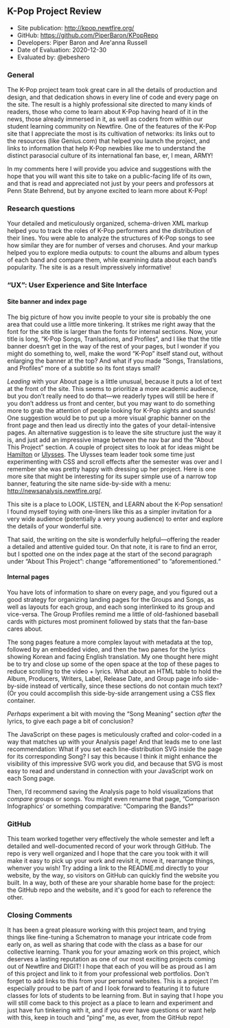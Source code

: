 ## K-Pop Project Review


* Site publication: <http://kpop.newtfire.org/>
* GitHub: <https://github.com/PiperBaron/KPopRepo>
* Developers: Piper Baron and Are'anna Russell
* Date of Evaluation: 2020-12-30
* Evaluated by: @ebeshero

### General  
The K-Pop project team took great care in all the details of production and design, and that dedication shows in every line of code and every page on the site. The result is a highly professional site directed to many kinds of readers, those who come to learn about K-Pop having heard of it in the news, those already immersed in it, as well as coders from within our student learning community on Newtfire. One of the features of the K-Pop site that I appreciate the most is its cultivation of networks: its links out to the resources (like Genius.com) that helped you launch the project, and links to information that help K-Pop newbies like me to understand the distinct parasocial culture of its international fan base, er, I mean, ARMY! 

 In my comments here I will provide you advice and suggestions with the hope that you will want this site to take on a public-facing life of its own, and that is read and appreciated not just by your peers and professors at Penn State Behrend, but by anyone excited to learn more about K-Pop! 
 
### Research questions
Your detailed and meticulously organized, schema-driven XML markup helped you to track the roles of K-Pop performers and the distribution of their lines. You were able to analyze the structures of K-Pop songs to see how similar they are for number of verses and choruses. And your markup helped you to explore media outputs: to count the albums and album types of each band and compare them, while examining data about each band’s popularity. The site is as a result impressively informative!

###  “UX”: User Experience and Site Interface

#### Site banner and index page
The big picture of how you invite people to your site is probably the one area that could use a little more tinkering. It strikes me right away that the font for the site title is larger than the fonts for internal sections. Now, your title is long, “K-Pop Songs, Tranlsations, and Profiles“, and I like that the title banner doesn‘t get in the way of the rest of your pages, but I wonder if you might do something to, well, make the word “K-Pop” itself stand out, without enlarging the banner at the top? And what if you made “Songs, Translations, and Profiles“ more of a subtitle  so its font stays small? 

*Leading* with your About page is a little unusual, because it puts a lot of text at the front of the site. This seems to prioritize a more academic audience, but you don’t really need to do that—we readerly types will still be here if you don’t address us front and center, but you may want to do something more to grab the attention of people looking for K-Pop sights and sounds! One suggestion would be to put up a more visual graphic banner on the front page and then lead us directly into the gates of your detail-intensive pages. An alternative suggestion is to leave the site structure just the way it is, and just add an impressive image between the nav bar and the “About This Project” section. A couple of project sites to look at for ideas might be [Hamilton](https://hamilton.newtfire.org/) or [Ulysses](http://ulysses.newtfire.org/). The Ulysses team leader took some time just experimenting with CSS and scroll effects after the semester was over and I remember she was pretty happy with dressing up her project. Here is one more site that might be interesting for its super simple use of a narrow top banner, featuring the site name side-by-side with a menu: <http://newsanalysis.newtfire.org/>.

This site is a place to LOOK, LISTEN, and LEARN about the K-Pop sensation! I found myself toying with one-liners like this as a simpler invitation for a very wide audience (potentially a very young audience) to enter and explore the details of your wonderful site.

That said, the writing on the site is wonderfully helpful—offering the reader a detailed and attentive guided tour. On that note, it is rare to find an error, but I spotted one on the index page at the start of the second paragraph under “About This Project”: change “afforementioned” to ”aforementioned.“

#### Internal pages
You have lots of information to share on every page, and you figured out a good strategy for organizing landing pages for the Groups and Songs, as well as layouts for each group, and each song interlinked to its group and vice-versa. The Group Profiles remind me a little of old-fashioned baseball cards with pictures most prominent followed by stats that the fan-base cares about. 

The song pages feature a more complex layout with metadata at the top, followed by an embedded video, and then the two panes for the lyrics showing Korean and facing English translation. My one thought here might be to try and close up some of the open space at the top of these pages to reduce scrolling to the video + lyrics. What about an HTML table to hold the Album, Producers, Writers, Label, Release Date, and Group page info side-by-side instead of vertically, since these sections do not contain much text? (Or you could accomplish this side-by-side arrangement using a CSS flex container. 

*Perhaps* experiment a bit with moving the “Song Meaning” section *after* the lyrics, to give each page a bit of conclusion?

The JavaScript on these pages is meticulously crafted and color-coded in a way that matches up with your Analysis page! And that leads me to one last recommendation:
What if you set each line-distribution SVG inside the page for its corresponding Song? I say this because I think it might enhance the visibility of this impressive SVG work you did, and because that SVG is most easy to read and understand in connection with your JavaScript work on each Song page.

Then, I’d recommend saving the Analysis page to hold visualizations that *compare* groups or songs. You might even rename that page, ”Comparison Infographics’ or something comparative: “Comparing the Bands?” 

 
### GitHub
This team worked together very effectively the whole semester and left a detailed and well-documented record of your work through GitHub. The repo is very well organized and I hope that the care you took with it will make it easy to pick up your work and revisit it, move it, rearrange things, whenver you wish! Try adding a link to the README.md directly to your website, by the way, so visitors on GitHub can quickly find the website you built. In a way, both of these are your sharable home base for the project: the GitHub repo and the website, and it's good for each to reference the other. 

### Closing Comments
It has been a great pleasure working with this project team, and trying things like fine-tuning a Schematron to manage your intricate code from early on, as well as sharing that code with the class as a base for our collective learning. Thank you for your amazing work on this project, which deserves a lasting reputation as one of our most exciting projects coming out of Newtfire and DIGIT! I hope that each of you will be as proud as I am of this project and link to it from your professional web portfolios. Don't forget to add links to this from your personal websites. This is a project I'm especially proud to be part of and I look forward to featuring it to future classes for lots of students to be learning from. But in saying that I hope you will still come back to this project as a place to learn and experiment and just have fun tinkering with it, and if you ever have questions or want help with this, keep in touch and “ping” me, as ever, from the GitHub repo! 
